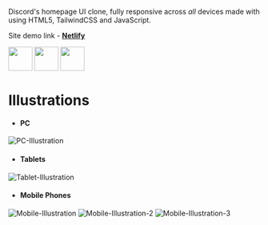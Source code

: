 Discord's homepage UI clone, fully responsive across _all_ devices made with using HTML5, TailwindCSS and JavaScript.

Site demo link - **[Netlify](https://dc-ui-clone-sm27.netlify.app)**

<img src="https://cdn.jsdelivr.net/gh/devicons/devicon/icons/javascript/javascript-original.svg" width="48px" height="48px"/>
<img src="https://cdn.jsdelivr.net/gh/devicons/devicon/icons/tailwindcss/tailwindcss-plain.svg" width="48px" height="48px"/>
<img src="https://cdn.jsdelivr.net/gh/devicons/devicon/icons/html5/html5-original-wordmark.svg" width="48px" height="48px"/>

# Illustrations

- #### PC
![PC-Illustration](https://media.discordapp.net/attachments/1077015607578460260/1077015627073597532/image.png?width=197&height=606)

- #### Tablets
![Tablet-Illustration](https://media.discordapp.net/attachments/1077015607578460260/1077015753355698176/image.png?width=148&height=605)

- #### Mobile Phones
![Mobile-Illustration](https://media.discordapp.net/attachments/1077015607578460260/1077016424255590461/IMG_20230220_052820.jpg?width=304&height=605)
![Mobile-Illustration-2](https://media.discordapp.net/attachments/1077015607578460260/1077016760290643998/Screenshot_2023-02-20-05-29-53-15_40deb401b9ffe8e1df2f1cc5ba480b12.jpg?width=272&height=605)
![Mobile-Illustration-3](https://media.discordapp.net/attachments/1077015607578460260/1077016825419800666/image.png?width=65&height=604)
